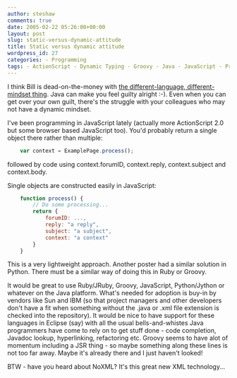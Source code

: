 ```yaml
---
author: steshaw
comments: true
date: 2005-02-22 05:26:00+00:00
layout: post
slug: static-versus-dynamic-attitude
title: Static versus dynamic attitude
wordpress_id: 27
categories: - Programming
tags: - ActionScript - Dynamic Typing - Groovy - Java - JavaScript - Programming Languages - Python - Ruby - Static Typing
---
```


I think Bill is dead-on-the-money with [the different-language, different-mindset thing](http://www.artima.com/weblogs/viewpost.jsp?thread=92979). Java can make you feel guilty alright :-). Even when you can get over your own guilt, there's the struggle with your colleagues who may not have a dynamic mindset.

I've been programming in JavaScript lately (actually more ActionScript 2.0 but some browser based JavaScript too). You'd probably return a single object there rather than multiple:

``` javascript
    var context = ExamplePage.process();
```

followed by code using context.forumID, context.reply, context.subject and context.body.

Single objects are constructed easily in JavaScript:

``` javascript
    function process() {
        // Do some processing...
        return {
            forumID: ...,
            reply: "a reply",
            subject: "a subject",
            context: "a context"
        }
    }
```

This is a very lightweight approach. Another poster had a similar solution in Python. There must be a similar way of doing this in Ruby or Groovy.

It would be great to use Ruby/JRuby, Groovy, JavaScript, Python/Jython or whatever on the Java platform. What's needed for adoption is buy-in by vendors like Sun and IBM (so that project managers and other developers don't have a fit when something without the .java or .xml file extension is checked into the repository). It would be nice to have support for these languages in Eclipse (say) with all the usual bells-and-whistes Java programmers have come to rely on to get stuff done - code completion, Javadoc lookup, hyperlinking, refactoring etc. Groovy seems to have alot of momentum including a JSR thing - so maybe something along these lines is not too far away. Maybe it's already there and I just haven't looked!

BTW - have you heard about NoXML? It's this great new XML technology...
